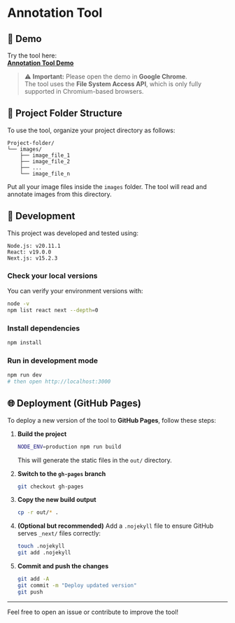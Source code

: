 # Annotation Tool

## 🚀 Demo

Try the tool here:  
[**Annotation Tool Demo**](https://mehrdad-anvari.github.io/clean-image-corpus/)

> ⚠️ **Important:** Please open the demo in **Google Chrome**.  
> The tool uses the **File System Access API**, which is only fully supported in Chromium-based browsers.

## 📁 Project Folder Structure

To use the tool, organize your project directory as follows:

```
Project-folder/
└── images/
    ├── image_file_1
    ├── image_file_2
    ├── ...
    └── image_file_n
```

Put all your image files inside the `images` folder. The tool will read and annotate images from this directory.

## 🧩 Development

This project was developed and tested using:
```
Node.js: v20.11.1
React: v19.0.0
Next.js: v15.2.3
```

### Check your local versions
You can verify your environment versions with:
```bash
node -v
npm list react next --depth=0
```
### Install dependencies

```bash
npm install
```

### Run in development mode
```bash
npm run dev
# then open http://localhost:3000
```
## 🌐 Deployment (GitHub Pages)

To deploy a new version of the tool to **GitHub Pages**, follow these steps:

1. **Build the project**

   ```bash
   NODE_ENV=production npm run build
   ```

   This will generate the static files in the `out/` directory.

2. **Switch to the `gh-pages` branch**

   ```bash
   git checkout gh-pages
   ```

3. **Copy the new build output**

   ```bash
   cp -r out/* .
   ```

4. **(Optional but recommended)** Add a `.nojekyll` file to ensure GitHub serves `_next/` files correctly:

   ```bash
   touch .nojekyll
   git add .nojekyll
   ```

5. **Commit and push the changes**

   ```bash
   git add -A
   git commit -m "Deploy updated version"
   git push
   ```

---

Feel free to open an issue or contribute to improve the tool!
